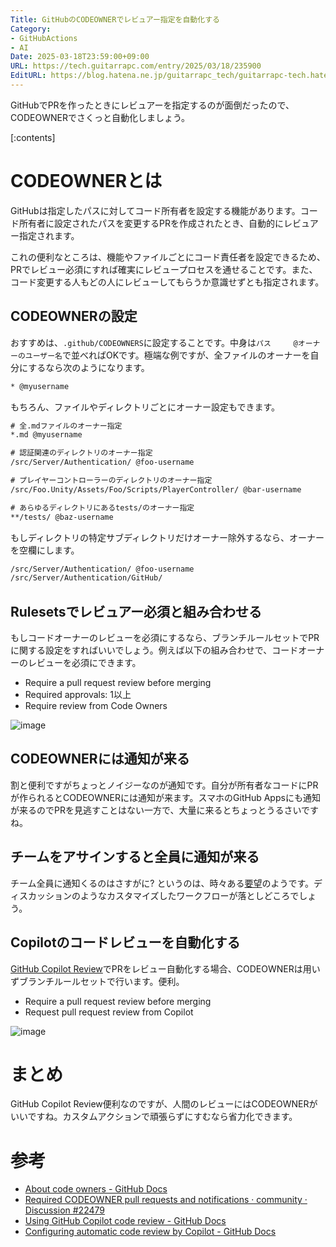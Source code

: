 ```yaml
---
Title: GitHubのCODEOWNERでレビュアー指定を自動化する
Category:
- GitHubActions
- AI
Date: 2025-03-18T23:59:00+09:00
URL: https://tech.guitarrapc.com/entry/2025/03/18/235900
EditURL: https://blog.hatena.ne.jp/guitarrapc_tech/guitarrapc-tech.hatenablog.com/atom/entry/6802418398339145233
---
```


GitHubでPRを作ったときにレビュアーを指定するのが面倒だったので、CODEOWNERでさくっと自動化しましょう。

[:contents]

# CODEOWNERとは

GitHubは指定したパスに対してコード所有者を設定する機能があります。コード所有者に設定されたパスを変更するPRを作成されたとき、自動的にレビュアー指定されます。

これの便利なところは、機能やファイルごとにコード責任者を設定できるため、PRでレビュー必須にすれば確実にレビュープロセスを通せることです。また、コード変更する人もどの人にレビューしてもらうか意識せずとも指定されます。

## CODEOWNERの設定

おすすめは、`.github/CODEOWNERS`に設定することです。中身は`パス     @オーナーのユーザー名`で並べればOKです。極端な例ですが、全ファイルのオーナーを自分にするなら次のようになります。

```txt
* @myusername
```

もちろん、ファイルやディレクトリごとにオーナー設定もできます。

```txt
# 全.mdファイルのオーナー指定
*.md @myusername

# 認証関連のディレクトリのオーナー指定
/src/Server/Authentication/ @foo-username

# プレイヤーコントローラーのディレクトリのオーナー指定
/src/Foo.Unity/Assets/Foo/Scripts/PlayerController/ @bar-username

# あらゆるディレクトリにあるtests/のオーナー指定
**/tests/ @baz-username
```

もしディレクトリの特定サブディレクトリだけオーナー除外するなら、オーナーを空欄にします。

```txt
/src/Server/Authentication/ @foo-username
/src/Server/Authentication/GitHub/
```

## Rulesetsでレビュアー必須と組み合わせる

もしコードオーナーのレビューを必須にするなら、ブランチルールセットでPRに関する設定をすればいいでしょう。例えば以下の組み合わせで、コードオーナーのレビューを必須にできます。


* Require a pull request review before merging
* Required approvals: 1以上
* Require review from Code Owners

![image](https://github.com/user-attachments/assets/e3edcac4-91b8-45ee-9bac-b1a5a1e836ef)


## CODEOWNERには通知が来る

割と便利ですがちょっとノイジーなのが通知です。自分が所有者なコードにPRが作られるとCODEOWNERには通知が来ます。スマホのGitHub Appsにも通知が来るのでPRを見逃すことはない一方で、大量に来るとちょっとうるさいですね。

## チームをアサインすると全員に通知が来る

チーム全員に通知くるのはさすがに? というのは、時々ある[要望](https://github.com/orgs/community/discussions/22479)のようです。ディスカッションのようなカスタマイズしたワークフローが落としどころでしょう。

## Copilotのコードレビューを自動化する

[GitHub Copilot Review](https://docs.github.com/ja/copilot/using-github-copilot/code-review/using-copilot-code-review)でPRをレビュー自動化する場合、CODEOWNERは用いずブランチルールセットで行います。便利。

* Require a pull request review before merging
* Request pull request review from Copilot

![image](https://github.com/user-attachments/assets/367f7ab5-d5f9-453c-bb51-fe27a8844402)

# まとめ

GitHub Copilot Review便利なのですが、人間のレビューにはCODEOWNERがいいですね。カスタムアクションで頑張らずにすむなら省力化できます。

# 参考

* [About code owners - GitHub Docs](https://docs.github.com/en/repositories/managing-your-repositorys-settings-and-features/customizing-your-repository/about-code-owners)
* [Required CODEOWNER pull requests and notifications · community · Discussion #22479](https://github.com/orgs/community/discussions/22479)
* [Using GitHub Copilot code review - GitHub Docs](https://docs.github.com/en/copilot/using-github-copilot/code-review/using-copilot-code-review)
* [Configuring automatic code review by Copilot - GitHub Docs](https://docs.github.com/en/copilot/using-github-copilot/code-review/configuring-automatic-code-review-by-copilot)
